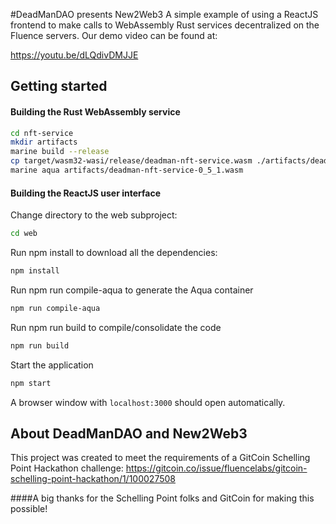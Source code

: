 #DeadManDAO presents New2Web3
A simple example of using a ReactJS frontend to make calls to WebAssembly Rust services decentralized on the Fluence servers.
Our demo video can be found at:

https://youtu.be/dLQdivDMJJE

## Getting started

#### Building the Rust WebAssembly service

```bash
cd nft-service
mkdir artifacts
marine build --release
cp target/wasm32-wasi/release/deadman-nft-service.wasm ./artifacts/deadmandao-nft-service-0_5_1.wasm
marine aqua artifacts/deadman-nft-service-0_5_1.wasm
```

#### Building the ReactJS user interface

Change directory to the web subproject:

```bash
cd web
```

Run npm install to download all the dependencies:

```bash
npm install
```

Run npm run compile-aqua to generate the Aqua container

```bash
npm run compile-aqua
```

Run npm run build to compile/consolidate the code

```bash
npm run build
```

Start the application

```bash
npm start
```

A browser window with `localhost:3000` should open automatically.

## About DeadManDAO and New2Web3
This project was created to meet the requirements of a GitCoin Schelling Point Hackathon challenge:
https://gitcoin.co/issue/fluencelabs/gitcoin-schelling-point-hackathon/1/100027508

####A big thanks for the Schelling Point folks and GitCoin for making this possible!
